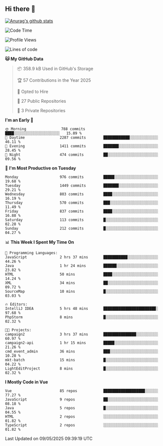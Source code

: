 ## Hi there 👋

[![Anurag's github stats](https://github-readme-stats.vercel.app/api?username=Songwonseok)](https://github.com/anuraghazra/github-readme-stats)



<!--START_SECTION:waka-->
![Code Time](http://img.shields.io/badge/Code%20Time-3%2C440%20hrs%2018%20mins-blue)

![Profile Views](http://img.shields.io/badge/Profile%20Views-0-blue)

![Lines of code](https://img.shields.io/badge/From%20Hello%20World%20I%27ve%20Written-34.8%20million%20lines%20of%20code-blue)

**🐱 My GitHub Data** 

> 📦 358.9 kB Used in GitHub's Storage 
 > 
> 🏆 57 Contributions in the Year 2025
 > 
> 💼 Opted to Hire
 > 
> 📜 27 Public Repositories 
 > 
> 🔑 3 Private Repositories 
 > 
**I'm an Early 🐤** 

```text
🌞 Morning                788 commits         ████░░░░░░░░░░░░░░░░░░░░░   15.89 % 
🌆 Daytime                2287 commits        ████████████░░░░░░░░░░░░░   46.11 % 
🌃 Evening                1411 commits        ███████░░░░░░░░░░░░░░░░░░   28.45 % 
🌙 Night                  474 commits         ██░░░░░░░░░░░░░░░░░░░░░░░   09.56 % 
```
📅 **I'm Most Productive on Tuesday** 

```text
Monday                   976 commits         █████░░░░░░░░░░░░░░░░░░░░   19.68 % 
Tuesday                  1449 commits        ███████░░░░░░░░░░░░░░░░░░   29.21 % 
Wednesday                803 commits         ████░░░░░░░░░░░░░░░░░░░░░   16.19 % 
Thursday                 570 commits         ███░░░░░░░░░░░░░░░░░░░░░░   11.49 % 
Friday                   837 commits         ████░░░░░░░░░░░░░░░░░░░░░   16.88 % 
Saturday                 113 commits         █░░░░░░░░░░░░░░░░░░░░░░░░   02.28 % 
Sunday                   212 commits         █░░░░░░░░░░░░░░░░░░░░░░░░   04.27 % 
```


📊 **This Week I Spent My Time On** 

```text
💬 Programming Languages: 
JavaScript               2 hrs 37 mins       ███████████░░░░░░░░░░░░░░   44.26 % 
Java                     1 hr 24 mins        ██████░░░░░░░░░░░░░░░░░░░   23.82 % 
HTML                     50 mins             ████░░░░░░░░░░░░░░░░░░░░░   14.24 % 
XML                      34 mins             ██░░░░░░░░░░░░░░░░░░░░░░░   09.72 % 
SourceMap                10 mins             █░░░░░░░░░░░░░░░░░░░░░░░░   03.03 % 

🔥 Editors: 
IntelliJ IDEA            5 hrs 48 mins       ████████████████████████░   97.68 % 
PhpStorm                 8 mins              █░░░░░░░░░░░░░░░░░░░░░░░░   02.32 % 

🐱‍💻 Projects: 
campaign2                3 hrs 37 mins       ███████████████░░░░░░░░░░   60.97 % 
campaign2-api            1 hr 15 mins        █████░░░░░░░░░░░░░░░░░░░░   21.26 % 
cmd_event_admin          36 mins             ███░░░░░░░░░░░░░░░░░░░░░░   10.28 % 
mkt-batch                15 mins             █░░░░░░░░░░░░░░░░░░░░░░░░   04.22 % 
LightEditProject         8 mins              █░░░░░░░░░░░░░░░░░░░░░░░░   02.32 % 
```

**I Mostly Code in Vue** 

```text
Vue                      85 repos            ███████████████████░░░░░░   77.27 % 
JavaScript               9 repos             ██░░░░░░░░░░░░░░░░░░░░░░░   08.18 % 
Java                     5 repos             █░░░░░░░░░░░░░░░░░░░░░░░░   04.55 % 
HTML                     2 repos             ░░░░░░░░░░░░░░░░░░░░░░░░░   01.82 % 
TypeScript               2 repos             ░░░░░░░░░░░░░░░░░░░░░░░░░   01.82 % 
```




 Last Updated on 09/05/2025 09:39:19 UTC
<!--END_SECTION:waka-->
